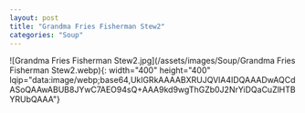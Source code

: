 ```yaml
---
layout: post
title: "Grandma Fries Fisherman Stew2"
categories: "Soup"
---
```

![Grandma Fries Fisherman Stew2.jpg](/assets/images/Soup/Grandma Fries Fisherman Stew2.webp){: width="400" height="400" lqip="data:image/webp;base64,UklGRkAAAABXRUJQVlA4IDQAAADwAQCdASoQAAwABUB8JYwC7AEO94sQ+AAA9kd9wgThGZb0J2NrYiDQaCuZlHTBYRUbQAAA"}

